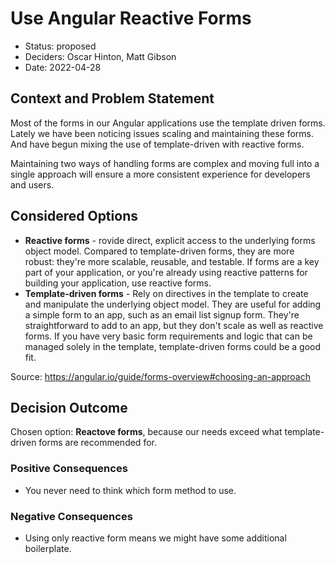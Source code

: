 # Use Angular Reactive Forms

* Status: proposed
* Deciders: Oscar Hinton, Matt Gibson
* Date: 2022-04-28

## Context and Problem Statement

Most of the forms in our Angular applications use the template driven forms.
Lately we have been noticing issues scaling and maintaining these forms.
And have begun mixing the use of template-driven with reactive forms.

Maintaining two ways of handling forms are complex and moving full into a single
approach will ensure a more consistent experience for developers and users.

## Considered Options

* **Reactive forms** - rovide direct, explicit access to the underlying forms object model. Compared to template-driven forms, they are more robust: they're more scalable, reusable, and testable. If forms are a key part of your application, or you're already using reactive patterns for building your application, use reactive forms.
* **Template-driven forms** - Rely on directives in the template to create and manipulate the underlying object model. They are useful for adding a simple form to an app, such as an email list signup form. They're straightforward to add to an app, but they don't scale as well as reactive forms. If you have very basic form requirements and logic that can be managed solely in the template, template-driven forms could be a good fit.

Source: https://angular.io/guide/forms-overview#choosing-an-approach

## Decision Outcome

Chosen option: **Reactove forms**, because our needs exceed what template-driven forms are recommended for.

### Positive Consequences <!-- optional -->

* You never need to think which form method to use.

### Negative Consequences <!-- optional -->

* Using only reactive form means we might have some additional boilerplate.
